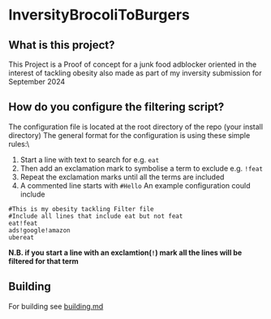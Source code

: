 # InversityBrocoliToBurgers

## What is this project?
This Project is a Proof of concept for a junk food adblocker oriented in the interest of tackling obesity also made as part of my inversity submission for September 2024

## How do you configure the filtering script?
The configuration file is located at the root directory of the repo (your install directory)
The general format for the configuration is using these simple rules:\
1. Start a line with text to search for e.g. `eat`
2. Then add an exclamation mark to symbolise a term to exclude e.g. `!feat`
3. Repeat the exclamation marks until all the terms are included
4. A commented line starts with `#Hello`
An example configuration could include
```
#This is my obesity tackling Filter file
#Include all lines that include eat but not feat
eat!feat
ads!google!amazon
ubereat
```
**N.B. if you start a line with an exclamtion(`!`) mark all the lines will be filtered for that term**
## Building
For building see [building.md](building.md)
